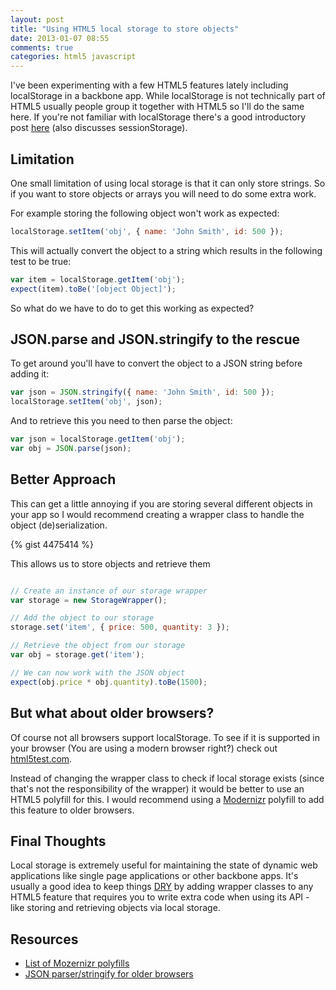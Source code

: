 ```yaml
---
layout: post
title: "Using HTML5 local storage to store objects"
date: 2013-01-07 08:55
comments: true
categories: html5 javascript 
---
```


I've been experimenting with a few HTML5 features lately including localStorage in a backbone app. 
While localStorage is not technically part of HTML5 usually people group it
together with HTML5 so I'll do the same here.
If you're not familiar with localStorage there's a good introductory post 
[here](http://tutorials.jenkov.com/html5/local-storage.html) (also discusses
sessionStorage).

## Limitation
One small limitation of using local storage is that it can only store strings.
So if you want to store objects or arrays you will need to do some extra work.

For example storing the following object won't work as expected:
```javascript
localStorage.setItem('obj', { name: 'John Smith', id: 500 });
```

This will actually convert the object to a string which results in the
following test to be true:

```javascript
var item = localStorage.getItem('obj');
expect(item).toBe('[object Object]');
```

So what do we have to do to get this working as expected?

## JSON.parse and JSON.stringify to the rescue

To get around you'll have to convert the object to a JSON
string before adding it:

```javascript
var json = JSON.stringify({ name: 'John Smith', id: 500 });
localStorage.setItem('obj', json);
```

And to retrieve this you need to then parse the object:
```javascript
var json = localStorage.getItem('obj');
var obj = JSON.parse(json);
```

## Better Approach
This can get a little annoying if you are storing several different objects in
your app so I would recommend creating a wrapper class to handle the object
(de)serialization.

{% gist 4475414 %}

This allows us to store objects and retrieve them
```javascript

// Create an instance of our storage wrapper
var storage = new StorageWrapper();

// Add the object to our storage
storage.set('item', { price: 500, quantity: 3 });

// Retrieve the object from our storage
var obj = storage.get('item');

// We can now work with the JSON object 
expect(obj.price * obj.quantity).toBe(1500);
```

## But what about older browsers? 

Of course not all browsers support localStorage. 
To see if it is supported in your browser (You are using a modern browser
right?) check out [html5test.com](http://html5test.com).

Instead of changing the wrapper class to check if local storage exists (since
that's not the responsibility of the wrapper) it would
be better to use an HTML5 polyfill for this. 
I would recommend using a [Modernizr](http://modernizr.com) polyfill 
to add this feature to older browsers.

## Final Thoughts

Local storage is extremely useful for maintaining the state of dynamic web 
applications like single page applications or other backbone apps. It's usually
a good idea to keep things [DRY](http://en.wikipedia.org/wiki/Don't_repeat_yourself) 
by adding wrapper classes to any HTML5 feature that
requires you to write extra code when using its API - like storing and
retrieving objects via local storage. 

## Resources

* [List of Mozernizr polyfills](http://modernizr.com)
* [JSON parser/stringify for older browsers](https://github.com/douglascrockford/JSON-js)

